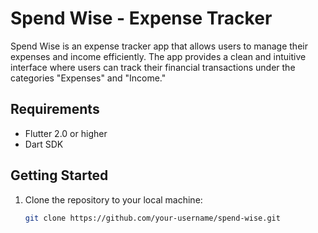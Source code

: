 # Spend Wise - Expense Tracker

Spend Wise is an expense tracker app that allows users to manage their expenses and income efficiently. The app provides a clean and intuitive interface where users can track their financial transactions under the categories "Expenses" and "Income."

## Requirements

- Flutter 2.0 or higher
- Dart SDK

## Getting Started

1. Clone the repository to your local machine:
   ```bash
   git clone https://github.com/your-username/spend-wise.git
